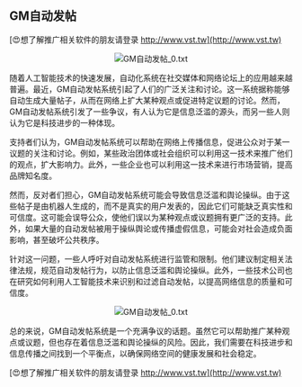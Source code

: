 ## **GM自动发帖**

[😍想了解推广相关软件的朋友请登录 http://www.vst.tw](http://www.vst.tw)

 <center><img src="https://vst.tw/MP4/tuiguang/png/4.png" alt="GM自动发帖_0.txt"></center>

随着人工智能技术的快速发展，自动化系统在社交媒体和网络论坛上的应用越来越普遍。最近，GM自动发帖系统引起了人们的广泛关注和讨论。这一系统据称能够自动生成大量帖子，从而在网络上扩大某种观点或促进特定议题的讨论。然而，GM自动发帖系统引发了一些争议，有人认为它是信息泛滥的源头，而另一些人则认为它是科技进步的一种体现。

支持者们认为，GM自动发帖系统可以帮助在网络上传播信息，促进公众对于某一议题的关注和讨论。例如，某些政治团体或社会组织可以利用这一技术来推广他们的观点，扩大影响力。此外，一些企业也可以利用这一技术来进行市场营销，提高品牌知名度。

然而，反对者们担心，GM自动发帖系统可能会导致信息泛滥和舆论操纵。由于这些帖子是由机器人生成的，而不是真实的用户发表的，因此它们可能缺乏真实性和可信度。这可能会误导公众，使他们误以为某种观点或议题拥有更广泛的支持。此外，如果大量的自动发帖被用于操纵舆论或传播虚假信息，可能会对社会造成负面影响，甚至破坏公共秩序。

针对这一问题，一些人呼吁对自动发帖系统进行监管和限制。他们建议制定相关法律法规，规范自动发帖行为，以防止信息泛滥和舆论操纵。此外，一些技术公司也在研究如何利用人工智能技术来识别和过滤自动发帖，以提高网络信息的质量和可信度。

 <center><img src="https://vst.tw/MP4/tuiguang/png/1.png" alt="GM自动发帖_0.txt"></center>

总的来说，GM自动发帖系统是一个充满争议的话题。虽然它可以帮助推广某种观点或议题，但也存在着信息泛滥和舆论操纵的风险。因此，我们需要在科技进步和信息传播之间找到一个平衡点，以确保网络空间的健康发展和社会稳定。

[😍想了解推广相关软件的朋友请登录 http://www.vst.tw](http://www.vst.tw)



